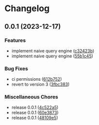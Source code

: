 # Changelog

## 0.0.1 (2023-12-17)


### Features

* implement naive query engine ([c32423b](https://github.com/Gozala/deductive/commit/c32423bc42668de95398f20726d706720671b627))
* implement naive query engine ([55b1c45](https://github.com/Gozala/deductive/commit/55b1c456b175143cfb7982ff9fa71d9e7d7c7cde))


### Bug Fixes

* ci permissions ([612b752](https://github.com/Gozala/deductive/commit/612b7527c5389d894e5ff6ef929e838010a37dd9))
* revert to version 3 ([3fbc383](https://github.com/Gozala/deductive/commit/3fbc3834e55e584b49cbd808e9bd7c444dceb929))


### Miscellaneous Chores

* release 0.0.1 ([4c522a5](https://github.com/Gozala/deductive/commit/4c522a5ef2e39aec330aab90ed0f50a50f6ad34d))
* release 0.0.1 ([60e3873](https://github.com/Gozala/deductive/commit/60e38731332e3142e36438c3cdf5d031a570b8f2))
* release 0.0.1 ([48109e5](https://github.com/Gozala/deductive/commit/48109e530570508f6e90956bfe49486e072b47d3))
